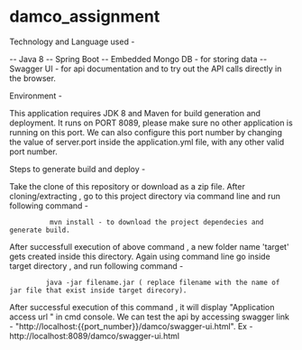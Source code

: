 # damco_assignment

Technology and Language used -

-- Java 8
-- Spring Boot
-- Embedded Mongo DB - for storing data
-- Swagger UI - for api documentation and to try out the API calls directly in the browser.


Environment -

This application requires JDK 8 and Maven for build generation and deployment. It runs on PORT 8089, please make sure no other application is running on this port. We can also configure this port number by changing the value of server.port inside the application.yml file, with any other valid port number.

Steps to generate build and deploy -

Take the clone of this repository or download as a zip file. After cloning/extracting , go to this project directory via command line and run following command -

              mvn install - to download the project dependecies and generate build.

After successfull execution of above command , a new folder name 'target' gets created inside this directory. Again using command line go inside target directory , and run following command -

             java -jar filename.jar ( replace filename with the name of jar file that exist inside target direcory).

After successful execution of this command , it will display "Application access url " in cmd console. We can test the api by accessing swagger link - "http://localhost:{{port_number}}/damco/swagger-ui.html". Ex - http://localhost:8089/damco/swagger-ui.html
